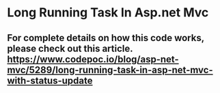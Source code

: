 # Long Running Task In Asp.net Mvc



## For complete details on how this code works, please check out this article.  https://www.codepoc.io/blog/asp-net-mvc/5289/long-running-task-in-asp-net-mvc-with-status-update
